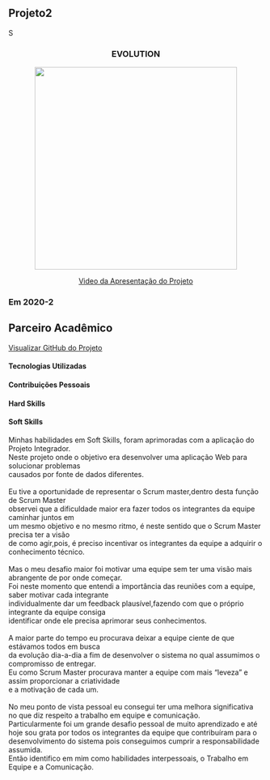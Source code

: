 ## Projeto2 

S

<div align=center>
 <h3>EVOLUTION</h3>
  <img src="" width=400 alt="" />
 
  <a href="">Video da Apresentação do Projeto</a>
</div>



### Em 2020-2


## Parceiro Acadêmico




[Visualizar GitHub do Projeto]()

#### Tecnologias Utilizadas



#### Contribuições Pessoais

#### Hard Skills


#### Soft Skills
Minhas habilidades em Soft Skills, foram aprimoradas com a aplicação do Projeto Integrador.<br>
Neste projeto onde o objetivo era desenvolver uma aplicação Web para solucionar problemas<br>causados por fonte de dados diferentes.<br><br> 
Eu tive a oportunidade de representar o Scrum master,dentro desta função de Scrum Master<br>observei que a dificuldade maior era fazer todos os integrantes da equipe caminhar juntos em <br>um mesmo objetivo e no mesmo ritmo, é neste sentido que o Scrum Master precisa ter a visão<br>de como agir,pois, é preciso incentivar os integrantes da equipe a adquirir o conhecimento técnico.<br><br>
Mas o meu desafio maior foi motivar uma equipe sem ter uma visão mais abrangente de por onde começar.<br>
Foi neste momento que entendi a importância das reuniões com a equipe, saber motivar cada integrante<br> individualmente dar um feedback plausível,fazendo com que o próprio integrante da equipe consiga<br> identificar onde ele precisa aprimorar seus conhecimentos.<br><br>
A maior parte do tempo eu procurava deixar a equipe ciente de que estávamos todos em busca<br> da evolução dia-a-dia a fim de desenvolver o sistema no qual assumimos o compromisso de entregar.<br>
Eu como Scrum Master procurava manter a equipe com mais “leveza” e assim proporcionar a criatividade<br> e a motivação de cada um.<br><br> 
No meu ponto de vista pessoal eu consegui ter uma melhora significativa no que diz respeito a trabalho em equipe e comunicação.<br>
Particularmente foi um grande desafio pessoal de muito aprendizado e até hoje sou grata por todos os integrantes da equipe que contribuíram para o desenvolvimento do sistema pois conseguimos cumprir a responsabilidade assumida.<br>
Então identifico em mim como habilidades interpessoais, o Trabalho em Equipe e a Comunicação.  


